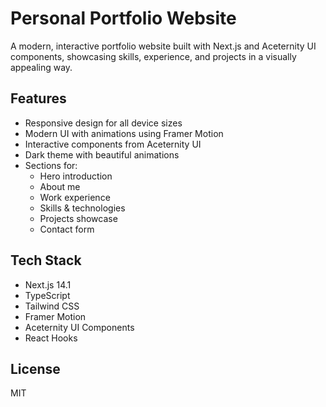 # Personal Portfolio Website

A modern, interactive portfolio website built with Next.js and Aceternity UI components, showcasing skills, experience, and projects in a visually appealing way.

## Features

- Responsive design for all device sizes
- Modern UI with animations using Framer Motion
- Interactive components from Aceternity UI
- Dark theme with beautiful animations
- Sections for:
  - Hero introduction
  - About me
  - Work experience
  - Skills & technologies
  - Projects showcase
  - Contact form

## Tech Stack

- Next.js 14.1
- TypeScript
- Tailwind CSS
- Framer Motion
- Aceternity UI Components
- React Hooks

## License

MIT
